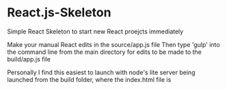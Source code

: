 # React.js-Skeleton
Simple React Skeleton to start new React proejcts immediately

Make your manual React edits in the source/app.js file
Then type 'gulp' into the command line from the main directory for edits to be made to the build/app.js file

Personally I find this easiest to launch with node's lite server being launched from the build folder, where the index.html file is 
